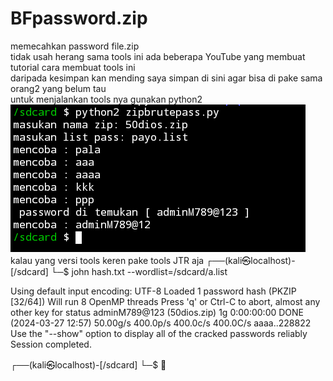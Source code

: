 # BFpassword.zip
memecahkan password file.zip<br />
tidak usah herang sama tools ini ada beberapa YouTube yang membuat tutorial cara membuat tools ini<br /> daripada kesimpan kan mending saya simpan di sini agar bisa di pake sama orang2 yang belum tau <br /> untuk menjalankan tools nya gunakan python2
<img src="Screenshot_2024_0326_234154.png"/>
kalau yang versi tools keren pake tools JTR aja
┌──(kali㉿localhost)-[/sdcard]
└─$ john hash.txt --wordlist=/sdcard/a.list

Using default input encoding: UTF-8
Loaded 1 password hash (PKZIP [32/64])
Will run 8 OpenMP threads
Press 'q' or Ctrl-C to abort, almost any other key for status
adminM789@123    (50dios.zip)
1g 0:00:00:00 DONE (2024-03-27 12:57) 50.00g/s 400.0p/s 400.0c/s 400.0C/s aaaa..228822
Use the "--show" option to display all of the cracked passwords reliably
Session completed.

┌──(kali㉿localhost)-[/sdcard]
└─$ 🦫
